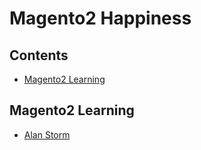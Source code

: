# Magento2 Happiness
## Contents
- [Magento2 Learning](#magento2-learning)

## Magento2 Learning
- [Alan Storm](http://alanstorm.com/category/magento-2/)
